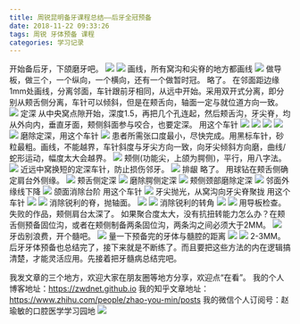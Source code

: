 ```yaml
---
title: 周锐昆明备牙课程总结——后牙全冠预备
date: 2018-11-22 09:33:26
tags: 周锐 牙体预备 课程
categories: 学习记录
---
```

开始备后牙，下颌磨牙吧。
![](https://zymblog-1258069789.cos.ap-chengdu.myqcloud.com/blog0049-zyytyb-hy/01.jpg)
![](https://zymblog-1258069789.cos.ap-chengdu.myqcloud.com/blog0049-zyytyb-hy/02.jpg)
画线，所有窝沟和尖脊的地方都画线
![](https://zymblog-1258069789.cos.ap-chengdu.myqcloud.com/blog0049-zyytyb-hy/03.jpg)
做导板，做三个，一个纵向，一个横向，还有一个做暂时冠。
略了。
在邻面距边缘1mm处画线，分离邻面，车针跟前牙相同，从远中开始。采用双开式分离，即分别从颊舌侧分离，车针可以倾斜，但是在颊舌向，轴面一定与就位道方向一致。
![](https://zymblog-1258069789.cos.ap-chengdu.myqcloud.com/blog0049-zyytyb-hy/04.jpg)
定深
从中央窝点隙开始，深度1.5，再把几个孔连起，然后颊舌沟，牙尖脊，均从外向内，垂直牙面，颊侧斜面参与咬合，也要定深。
用这个车针
![](https://zymblog-1258069789.cos.ap-chengdu.myqcloud.com/blog0049-zyytyb-hy/05.jpg)
![](https://zymblog-1258069789.cos.ap-chengdu.myqcloud.com/blog0049-zyytyb-hy/06.jpg)
![](https://zymblog-1258069789.cos.ap-chengdu.myqcloud.com/blog0049-zyytyb-hy/07.jpg)
![](https://zymblog-1258069789.cos.ap-chengdu.myqcloud.com/blog0049-zyytyb-hy/08.jpg)
![](https://zymblog-1258069789.cos.ap-chengdu.myqcloud.com/blog0049-zyytyb-hy/09.jpg)
磨除定深，用这个车针
![](https://zymblog-1258069789.cos.ap-chengdu.myqcloud.com/blog0049-zyytyb-hy/10.jpg)
患者所需张口度最小，尽快完成。用黑标车针，砂粒最粗。画线，不能越界，车针斜度与牙尖方向一致，向牙尖倾斜方向磨，曲线/蛇形运动，幅度太大会越界。
![](https://zymblog-1258069789.cos.ap-chengdu.myqcloud.com/blog0049-zyytyb-hy/11.jpg)
颊侧(功能尖，上颌为腭侧)，平行，用八字法。
![](https://zymblog-1258069789.cos.ap-chengdu.myqcloud.com/blog0049-zyytyb-hy/12.jpg)
近远中窝换短的定深车针，防止损伤邻牙。
![](https://zymblog-1258069789.cos.ap-chengdu.myqcloud.com/blog0049-zyytyb-hy/13.jpg)
排龈 略了。
用球钻在颊舌侧确定肩台外侧缘。
![](https://zymblog-1258069789.cos.ap-chengdu.myqcloud.com/blog0049-zyytyb-hy/14.jpg)
颊舌侧定深
![](https://zymblog-1258069789.cos.ap-chengdu.myqcloud.com/blog0049-zyytyb-hy/15.jpg)
磨除腭侧定深
![](https://zymblog-1258069789.cos.ap-chengdu.myqcloud.com/blog0049-zyytyb-hy/16.jpg)
颊侧颈部磨除定深
![](https://zymblog-1258069789.cos.ap-chengdu.myqcloud.com/blog0049-zyytyb-hy/17.jpg)
邻面外缘线下降
![](https://zymblog-1258069789.cos.ap-chengdu.myqcloud.com/blog0049-zyytyb-hy/18.jpg)
颌面消除台阶
用这个车针
![](https://zymblog-1258069789.cos.ap-chengdu.myqcloud.com/blog0049-zyytyb-hy/19.jpg)
牙尖抛光，从窝沟向牙尖脊聚拢
用这个车针
![](https://zymblog-1258069789.cos.ap-chengdu.myqcloud.com/blog0049-zyytyb-hy/20.jpg)
![](https://zymblog-1258069789.cos.ap-chengdu.myqcloud.com/blog0049-zyytyb-hy/21.jpg)
消除锐利的脊，抛轴面。
![](https://zymblog-1258069789.cos.ap-chengdu.myqcloud.com/blog0049-zyytyb-hy/22.jpg)
![](https://zymblog-1258069789.cos.ap-chengdu.myqcloud.com/blog0049-zyytyb-hy/23.jpg)
消除锐利的转角
![](https://zymblog-1258069789.cos.ap-chengdu.myqcloud.com/blog0049-zyytyb-hy/24.jpg)
![](https://zymblog-1258069789.cos.ap-chengdu.myqcloud.com/blog0049-zyytyb-hy/25.jpg)
用导板检查。
失败的作品，颊侧肩台太深了。
如果聚合度太大，没有抗扭转能力怎么办？在颊舌侧预备固位沟，或者在颊侧制备两条固位沟，两条沟之间必须大于2MM。
![](https://zymblog-1258069789.cos.ap-chengdu.myqcloud.com/blog0049-zyytyb-hy/26.jpg)
牙齿别浪费，开个髓吧。
![](https://zymblog-1258069789.cos.ap-chengdu.myqcloud.com/blog0049-zyytyb-hy/27.jpg)
量一下预备完的牙体与髓腔的距离
![](https://zymblog-1258069789.cos.ap-chengdu.myqcloud.com/blog0049-zyytyb-hy/28.jpg)
![](https://zymblog-1258069789.cos.ap-chengdu.myqcloud.com/blog0049-zyytyb-hy/29.jpg)
2-3MM。
后牙牙体预备也总结完了，接下来就是不断练了。而且要把这些方法的内在逻辑搞清楚，才能灵活应用。先接着把牙髓病总结完吧。

我发文章的三个地方，欢迎大家在朋友圈等地方分享，欢迎点“在看”。
我的个人博客地址：https://zwdnet.github.io
我的知乎文章地址： https://www.zhihu.com/people/zhao-you-min/posts
我的微信个人订阅号：赵瑜敏的口腔医学学习园地
![](https://zymblog-1258069789.cos.ap-chengdu.myqcloud.com/other/wx.jpg)